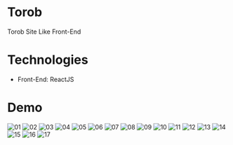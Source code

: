 # Torob
Torob Site Like Front-End


# Technologies

- Front-End: ReactJS

# Demo
![01](https://user-images.githubusercontent.com/100623985/228033172-26bdcef6-9ac9-4508-ada0-0d517e8ba862.png)
![02](https://user-images.githubusercontent.com/100623985/228033178-5c78c5af-fd0f-4c78-9078-60df7266b611.png)
![03](https://user-images.githubusercontent.com/100623985/228033183-0616d203-a7f9-4cf7-95e5-946844e6f413.png)
![04](https://user-images.githubusercontent.com/100623985/228033189-9d08c2fd-657b-46e8-ad59-54d409c1397c.png)
![05](https://user-images.githubusercontent.com/100623985/228033194-ea8973fe-b7e9-4cf9-a631-8635f5734af5.png)
![06](https://user-images.githubusercontent.com/100623985/228033206-7ce22b0a-c0cb-42db-84ed-8f36f6afcd44.png)
![07](https://user-images.githubusercontent.com/100623985/228033221-409f237a-580c-4352-aca2-4bce77e31cbe.png)
![08](https://user-images.githubusercontent.com/100623985/228033230-484bd34f-884e-45ff-9e34-fb0c83f014a6.png)
![09](https://user-images.githubusercontent.com/100623985/228033239-f1076d01-a08c-444a-a897-f87c946c5b9f.png)
![10](https://user-images.githubusercontent.com/100623985/228033247-ccb995e9-125c-470d-b0aa-58690e5b1b2f.png)
![11](https://user-images.githubusercontent.com/100623985/228033253-74e308ed-ba17-49df-886a-4ae8a975d98a.png)
![12](https://user-images.githubusercontent.com/100623985/228033260-b477e970-7bcd-4bdf-b456-750d77d4d767.png)
![13](https://user-images.githubusercontent.com/100623985/228033267-da3a368b-8002-41c7-bf8c-18106d669281.png)
![14](https://user-images.githubusercontent.com/100623985/228033272-ca5bcb6a-5c0e-4fe1-b6fe-86449863db6a.png)
![15](https://user-images.githubusercontent.com/100623985/228033275-1e4a5e60-abde-4e9c-8538-ff5b04d52535.png)
![16](https://user-images.githubusercontent.com/100623985/228033279-d6aef560-1925-4b4b-80f2-70d8e9590467.png)
![17](https://user-images.githubusercontent.com/100623985/228033282-3dc5169d-c76d-4a3d-8ffa-058448d6bbd4.png)
